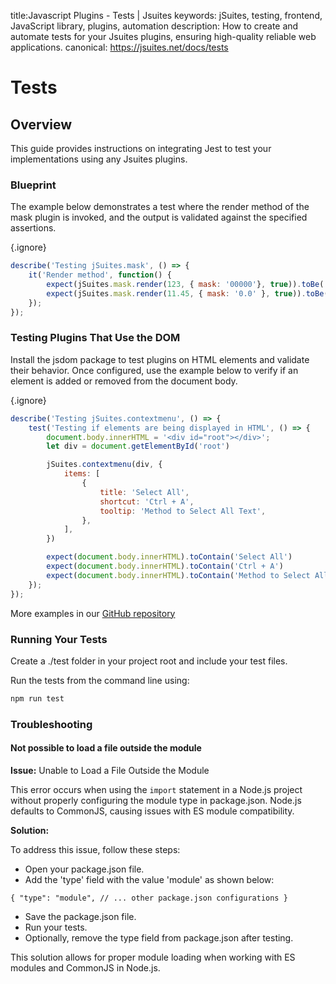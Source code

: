 title:Javascript Plugins - Tests | Jsuites
keywords: jSuites, testing, frontend, JavaScript library, plugins, automation
description: How to create and automate tests for your Jsuites plugins, ensuring high-quality reliable web applications.
canonical: https://jsuites.net/docs/tests

# Tests

## Overview

This guide provides instructions on integrating Jest to test your implementations using any Jsuites plugins.
  

### Blueprint

The example below demonstrates a test where the render method of the mask plugin is invoked, and the output is validated against the specified assertions.

{.ignore}
```javascript
describe('Testing jSuites.mask', () => {
    it('Render method', function() {
        expect(jSuites.mask.render(123, { mask: '00000'}, true)).toBe('00123');
        expect(jSuites.mask.render(11.45, { mask: '0.0' }, true)).toBe('11.5');
    });
});
```

### Testing Plugins That Use the DOM

Install the jsdom package to test plugins on HTML elements and validate their behavior. Once configured, use the example below to verify if an element is added or removed from the document body.

{.ignore}
```javascript
describe('Testing jSuites.contextmenu', () => {
    test('Testing if elements are being displayed in HTML', () => {
        document.body.innerHTML = '<div id="root"></div>';
        let div = document.getElementById('root')

        jSuites.contextmenu(div, {
            items: [
                {
                    title: 'Select All',
                    shortcut: 'Ctrl + A',
                    tooltip: 'Method to Select All Text',
                },
            ],
        })

        expect(document.body.innerHTML).toContain('Select All')
        expect(document.body.innerHTML).toContain('Ctrl + A')
        expect(document.body.innerHTML).toContain('Method to Select All Text')
    });
});
```

More examples in our [GitHub repository](https://github.com/jsuites/jsuites/tree/main/tests)  
  


### Running Your Tests

Create a ./test folder in your project root and include your test files.

Run the tests from the command line using:

```bash
npm run test
```

### Troubleshooting

#### Not possible to load a file outside the module

**Issue:** Unable to Load a File Outside the Module

This error occurs when using the `import` statement in a Node.js project without properly configuring the module type in package.json. Node.js defaults to CommonJS, causing issues with ES module compatibility.

**Solution:**

To address this issue, follow these steps:

- Open your package.json file.
- Add the 'type' field with the value 'module' as shown below:

```{ "type": "module", // ... other package.json configurations }```

- Save the package.json file.
- Run your tests.
- Optionally, remove the type field from package.json after testing.

This solution allows for proper module loading when working with ES modules and CommonJS in Node.js.
